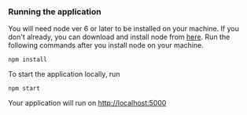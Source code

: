 ### Running the application
You will need node ver 6 or later to be installed on your machine. If you don't already, you can download and install node from <a href="https://nodejs.org/en/download/">here</a>. Run the following commands after you install node on your machine.

```
npm install
```

To start the application locally, run
```
npm start
```

Your application will run on <a href="http://localhost:5000">http://localhost:5000</a>